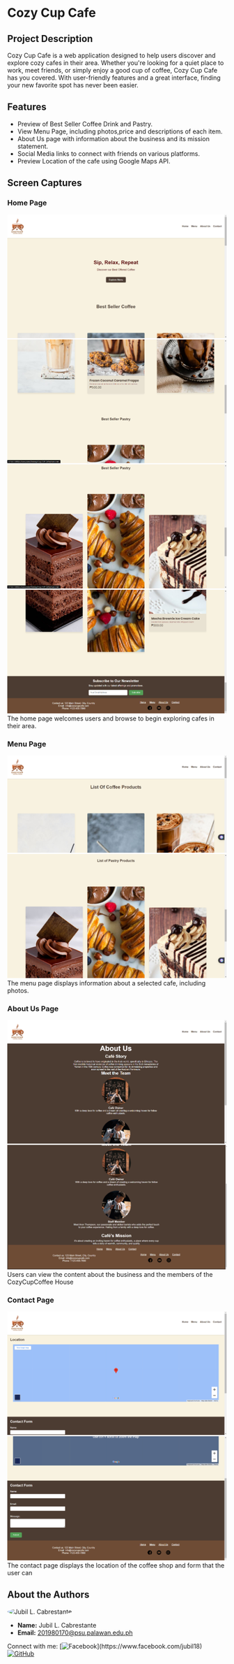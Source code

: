 # Cozy Cup Cafe

## Project Description
Cozy Cup Cafe is a web application designed to help users discover and explore cozy cafes in their area. Whether you're looking for a quiet place to work, meet friends, or simply enjoy a good cup of coffee, Cozy Cup Cafe has you covered. With user-friendly features and a great interface, finding your new favorite spot has never been easier.

## Features
- Preview of Best Seller  Coffee Drink and Pastry.
- View Menu Page, including photos,price and descriptions of each item. 
- About Us  page with information about the business and its mission statement.
- Social Media links to connect with friends on various platforms.
- Preview Location  of the cafe using Google Maps API.
## Screen Captures

### Home Page
![Home Page](img/h1.png)
![](img/h2.png)
![](img/h3.png)
![](img/h4.png)
The home page welcomes users and browse to begin exploring cafes in their area.

### Menu Page
![Menu Page](img/m1.png)
![](img/m2.png)
The menu page displays information about a selected cafe, including photos.

### About Us Page
![About Us Page](img/a1.png)
![](img/a2.png)
Users can view the content about the business and the members of the CozyCupCoffee House

### Contact Page
![Contact Page](img/c1.png)
![](img/c2.png)
The contact page displays the location of the coffee shop and form that the user can 

## About the Authors
<img src="https://avatars.githubusercontent.com/u/131941627?s=400&v=4" alt="Jubil L. Cabrestante" width="150" style="border-radius: 50%">

- **Name:** Jubil L. Cabrestante
- **Email:** 201980170@psu.palawan.edu.ph

Connect with me:
[![Facebook]([https://github.com/zipypie/CozyCupCafe/blob/master/img/facebook.png](https://scontent.fcrk3-2.fna.fbcdn.net/v/t39.30808-6/320172120_465316389130899_4832801412859635173_n.jpg?_nc_cat=100&ccb=1-7&_nc_sid=efb6e6&_nc_eui2=AeHA_Fs1LKiRruHolWsaxyYVnABd2X3TbM2cAF3ZfdNszZlEK8YMIEtTrcTQVY9LboBfR7A8BkzfVo1nJhO1-e8y&_nc_ohc=fbDNnu_eT_IAX9E6KCq&_nc_ht=scontent.fcrk3-2.fna&oh=00_AfACTk0-yzaQYS5zz9NOwZkkbiGgiCOLGqQmSz-YC68OsQ&oe=65C070DF)https://scontent.fcrk3-2.fna.fbcdn.net/v/t39.30808-6/320172120_465316389130899_4832801412859635173_n.jpg?_nc_cat=100&ccb=1-7&_nc_sid=efb6e6&_nc_eui2=AeHA_Fs1LKiRruHolWsaxyYVnABd2X3TbM2cAF3ZfdNszZlEK8YMIEtTrcTQVY9LboBfR7A8BkzfVo1nJhO1-e8y&_nc_ohc=fbDNnu_eT_IAX9E6KCq&_nc_ht=scontent.fcrk3-2.fna&oh=00_AfACTk0-yzaQYS5zz9NOwZkkbiGgiCOLGqQmSz-YC68OsQ&oe=65C070DF)](https://www.facebook.com/jubil18)
[![GitHub](https://banner2.cleanpng.com/20180824/jtl/kisspng-computer-icons-logo-portable-network-graphics-clip-icons-for-free-iconza-circle-social-5b7fe46b0bac53.1999041115351082030478.jpg)](https://github.com/zipypie)

